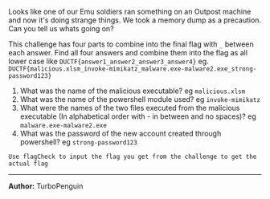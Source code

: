 Looks like one of our Emu soldiers ran something on an Outpost machine and now it's doing strange things.
We took a memory dump as a precaution. Can you tell us whats going on?

This challenge has four parts to combine into the final flag with `_` between each answer.
Find all four answers and combine them into the flag as all lower case like `DUCTF{answer1_answer2_answer3_answer4}`
eg. `DUCTF{malicious.xlsm_invoke-mimikatz_malware.exe-malware2.exe_strong-password123}`

1. What was the name of the malicious executable? eg `malicious.xlsm`
2. What was the name of the powershell module used? eg `invoke-mimikatz`
3. What were the names of the two files executed from the malicious executable (In alphabetical order with - in between and no spaces)? eg `malware.exe-malware2.exe`
4. What was the password of the new account created through powershell? eg `strong-password123`


``Use flagCheck to input the flag you get from the challenge to get the actual flag``

---
**Author:** TurboPenguin